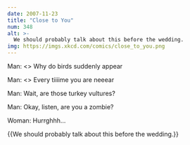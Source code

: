 ```yaml
---
date: 2007-11-23
title: "Close to You"
num: 348
alt: >-
  We should probably talk about this before the wedding.
img: https://imgs.xkcd.com/comics/close_to_you.png
---
```

Man: <<Singing>> Why do birds suddenly appear

Man: <<Singing>> Every tiiiime you are neeear

Man: Wait, are those turkey vultures?

Man: Okay, listen, are you a zombie?

Woman: Hurrghhh...

{{We should probably talk about this before the wedding.}}
